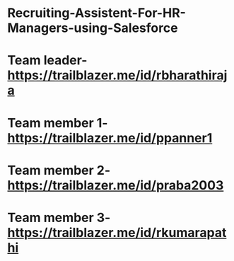 # Recruiting-Assistent-For-HR-Managers-using-Salesforce
#
# Team leader-https://trailblazer.me/id/rbharathiraja
# Team member 1-https://trailblazer.me/id/ppanner1
# Team member 2-https://trailblazer.me/id/praba2003
# Team member 3-https://trailblazer.me/id/rkumarapathi
